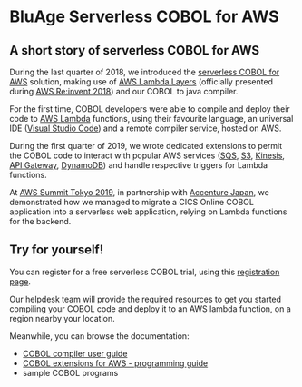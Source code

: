 # BluAge Serverless COBOL for AWS

## A short story of serverless COBOL for AWS

During the last quarter of 2018, we introduced the [serverless COBOL for AWS](https://www.bluage.com/products/serverless-cobol) solution, making use of [AWS Lambda Layers](https://docs.aws.amazon.com/lambda/latest/dg/configuration-layers.html) (officially presented during [AWS Re:invent 2018](https://www.youtube.com/watch?v=femopq3JWJg&feature=youtu.be&t=4621)) and our COBOL to java compiler.

For the first time, COBOL developers were able to compile and deploy their code to [AWS Lambda](https://aws.amazon.com/lambda/?nc2=h_m1) functions, using their favourite language, an universal IDE ([Visual Studio Code](https://code.visualstudio.com/)) and a remote compiler service, hosted on AWS.

During the first quarter of 2019, we wrote dedicated extensions to permit the COBOL code to interact with popular AWS services ([SQS](https://aws.amazon.com/sqs/?nc2=h_m1), [S3](https://aws.amazon.com/s3/?nc2=h_m1), [Kinesis](https://aws.amazon.com/kinesis/?nc2=h_m1), [API Gateway](https://aws.amazon.com/api-gateway/?nc2=h_m1), [DynamoDB](https://aws.amazon.com/dynamodb/?nc2=h_m1)) and handle respective triggers for Lambda functions.

At [AWS Summit Tokyo 2019](https://aws.amazon.com/jp/summits/tokyo-2019/), in partnership with [Accenture Japan](https://www.accenture.com/jp-ja), we demonstrated how we managed to migrate a CICS Online COBOL application into a serverless web application, relying on Lambda functions for the backend. 

## Try for yourself!

You can register for a free serverless COBOL trial, using this [registration page](https://www.bluage.com/contact/contact-serverless-cobol).

Our helpdesk team will provide the required resources to get you started compiling your COBOL code and deploy it to an AWS lambda function, on a region nearby your location.

Meanwhile, you can browse the documentation:
- [COBOL compiler user guide](./VSCodeCompilerForCOBOL-UserGuide.md)
- [COBOL extensions for AWS - programming guide](./ServerlessCobolAWSExtensions.md)
- sample COBOL programs 




